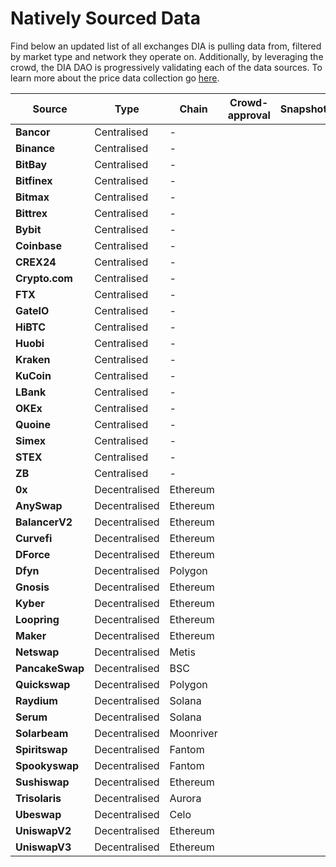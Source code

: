 # Natively Sourced Data

Find below an updated list of all exchanges DIA is pulling data from, filtered by market type and network they operate on. Additionally, by leveraging the crowd, the DIA DAO is progressively validating each of the data sources. To learn more about the price data collection go [here](../methodology/digital-assets/cryptocurrency-trading-data.md).

<table><thead><tr><th>Source</th><th>Type</th><th>Chain</th><th data-type="select">Crowd-approval</th><th>Snapshot</th></tr></thead><tbody><tr><td><strong>Bancor</strong></td><td>Centralised</td><td><em>-</em></td><td></td><td></td></tr><tr><td><strong>Binance</strong></td><td>Centralised</td><td><em>-</em></td><td></td><td></td></tr><tr><td><strong>BitBay</strong></td><td>Centralised</td><td><em>-</em></td><td></td><td></td></tr><tr><td><strong>Bitfinex</strong></td><td>Centralised</td><td><em>-</em></td><td></td><td></td></tr><tr><td><strong>Bitmax</strong></td><td>Centralised</td><td><em>-</em></td><td></td><td></td></tr><tr><td><strong>Bittrex</strong></td><td>Centralised</td><td><em>-</em></td><td></td><td></td></tr><tr><td><strong>Bybit</strong></td><td>Centralised</td><td><em>-</em></td><td></td><td></td></tr><tr><td><strong>Coinbase</strong></td><td>Centralised</td><td><em>-</em></td><td></td><td></td></tr><tr><td><strong>CREX24</strong></td><td>Centralised</td><td><em>-</em></td><td></td><td></td></tr><tr><td><strong>Crypto.com</strong></td><td>Centralised</td><td><em>-</em></td><td></td><td></td></tr><tr><td><strong>FTX</strong></td><td>Centralised</td><td><em>-</em></td><td></td><td></td></tr><tr><td><strong>GateIO</strong></td><td>Centralised</td><td><em>-</em></td><td></td><td></td></tr><tr><td><strong>HiBTC</strong></td><td>Centralised</td><td><em>-</em></td><td></td><td></td></tr><tr><td><strong>Huobi</strong></td><td>Centralised</td><td><em>-</em></td><td></td><td></td></tr><tr><td><strong>Kraken</strong></td><td>Centralised</td><td><em>-</em></td><td></td><td></td></tr><tr><td><strong>KuCoin</strong></td><td>Centralised</td><td><em>-</em></td><td></td><td></td></tr><tr><td><strong>LBank</strong></td><td>Centralised</td><td><em>-</em></td><td></td><td></td></tr><tr><td><strong>OKEx</strong></td><td>Centralised</td><td><em>-</em></td><td></td><td></td></tr><tr><td><strong>Quoine</strong></td><td>Centralised</td><td><em>-</em></td><td></td><td></td></tr><tr><td><strong>Simex</strong></td><td>Centralised</td><td><em>-</em></td><td></td><td></td></tr><tr><td><strong>STEX</strong></td><td>Centralised</td><td><em>-</em></td><td></td><td></td></tr><tr><td><strong>ZB</strong></td><td>Centralised</td><td><em>-</em></td><td></td><td></td></tr><tr><td><strong>0x</strong></td><td>Decentralised</td><td>Ethereum</td><td></td><td></td></tr><tr><td><strong>AnySwap</strong></td><td>Decentralised</td><td>Ethereum</td><td></td><td></td></tr><tr><td><strong>BalancerV2</strong></td><td>Decentralised</td><td>Ethereum</td><td></td><td></td></tr><tr><td><strong>Curvefi</strong></td><td>Decentralised</td><td>Ethereum</td><td></td><td></td></tr><tr><td><strong>DForce</strong></td><td>Decentralised</td><td>Ethereum</td><td></td><td></td></tr><tr><td><strong>Dfyn</strong></td><td>Decentralised</td><td>Polygon</td><td></td><td></td></tr><tr><td><strong>Gnosis</strong></td><td>Decentralised</td><td>Ethereum</td><td></td><td></td></tr><tr><td><strong>Kyber</strong></td><td>Decentralised</td><td>Ethereum</td><td></td><td></td></tr><tr><td><strong>Loopring</strong></td><td>Decentralised</td><td>Ethereum</td><td></td><td></td></tr><tr><td><strong>Maker</strong></td><td>Decentralised</td><td>Ethereum</td><td></td><td></td></tr><tr><td><strong>Netswap</strong></td><td>Decentralised</td><td>Metis</td><td></td><td></td></tr><tr><td><strong>PancakeSwap</strong></td><td>Decentralised</td><td>BSC</td><td></td><td></td></tr><tr><td><strong>Quickswap</strong></td><td>Decentralised</td><td>Polygon</td><td></td><td></td></tr><tr><td><strong>Raydium</strong></td><td>Decentralised</td><td>Solana</td><td></td><td></td></tr><tr><td><strong>Serum</strong></td><td>Decentralised</td><td>Solana</td><td></td><td></td></tr><tr><td><strong>Solarbeam</strong></td><td>Decentralised</td><td>Moonriver</td><td></td><td></td></tr><tr><td><strong>Spiritswap</strong></td><td>Decentralised</td><td>Fantom</td><td></td><td></td></tr><tr><td><strong>Spookyswap</strong></td><td>Decentralised</td><td>Fantom</td><td></td><td></td></tr><tr><td><strong>Sushiswap</strong></td><td>Decentralised</td><td>Ethereum</td><td></td><td></td></tr><tr><td><strong>Trisolaris</strong></td><td>Decentralised</td><td>Aurora</td><td></td><td></td></tr><tr><td><strong>Ubeswap</strong></td><td>Decentralised</td><td>Celo</td><td></td><td></td></tr><tr><td><strong>UniswapV2</strong></td><td>Decentralised</td><td>Ethereum</td><td></td><td></td></tr><tr><td><strong>UniswapV3</strong></td><td>Decentralised</td><td>Ethereum</td><td></td><td></td></tr></tbody></table>

